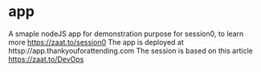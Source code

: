 # app
A smaple nodeJS app for demonstration purpose for session0, to learn more https://zaat.to/session0 
The app is deployed at httsp://app.thankyouforattending.com 
The session is based on this article https://zaat.to/DevOps 

